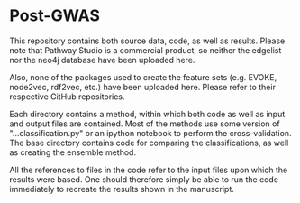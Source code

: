 # Post-GWAS

This repository contains both source data, code, as well as results.
Please note that Pathway Studio is a commercial product, so neither the edgelist nor the neo4j database have been uploaded here.

Also, none of the packages used to create the feature sets (e.g. EVOKE, node2vec, rdf2vec, etc.) have been uploaded here.
Please refer to their respective GitHub repositories.

Each directory contains a method, within which both code as well as input and output files are contained.
Most of the methods use some version of "...classification.py" or an ipython notebook to perform the cross-validation.
The base directory contains code for comparing the classifications, as well as creating the ensemble method.

All the references to files in the code refer to the input files upon which the results were based.
One should therefore simply be able to run the code immediately to recreate the results shown in the manuscript.
